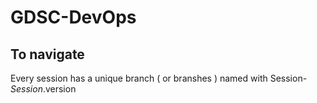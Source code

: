 # GDSC-DevOps

## To navigate
Every session has a unique branch ( or branshes ) named with Session-$Session.$version
